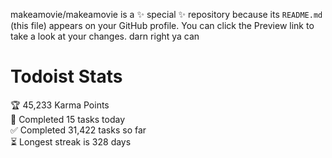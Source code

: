 makeamovie/makeamovie is a ✨ special ✨ repository because its `README.md` (this file) appears on your GitHub profile.
You can click the Preview link to take a look at your changes. darn right ya can

# Todoist Stats

<!-- TODO-IST:START -->
🏆  45,233 Karma Points           
🌸  Completed 15 tasks today           
✅  Completed 31,422 tasks so far           
⏳  Longest streak is 328 days
<!-- TODO-IST:END -->
